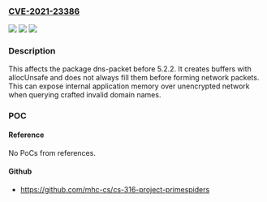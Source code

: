 ### [CVE-2021-23386](https://cve.mitre.org/cgi-bin/cvename.cgi?name=CVE-2021-23386)
![](https://img.shields.io/static/v1?label=Product&message=dns-packet&color=blue)
![](https://img.shields.io/static/v1?label=Version&message=%3C%205.2.2%20&color=brighgreen)
![](https://img.shields.io/static/v1?label=Vulnerability&message=Remote%20Memory%20Exposure&color=brighgreen)

### Description

This affects the package dns-packet before 5.2.2. It creates buffers with allocUnsafe and does not always fill them before forming network packets. This can expose internal application memory over unencrypted network when querying crafted invalid domain names.

### POC

#### Reference
No PoCs from references.

#### Github
- https://github.com/mhc-cs/cs-316-project-primespiders

